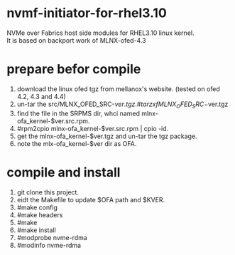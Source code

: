 # nvmf-initiator-for-rhel3.10

NVMe over Fabrics host side modules for RHEL3.10 linux kernel.  
It is based on backport work of MLNX-ofed-4.3

# prepare befor compile

1. download the linux ofed tgz from mellanox's website. (tested on ofed 4.2, 4.3 and 4.4)  
2. un-tar the src/MLNX_OFED_SRC-$ver.tgz. \#tar zxf MLNX_OFED_SRC-$ver.tgz  
3. find the file in the SRPMS dir, whci named mlnx-ofa_kernel-$ver.src.rpm.  
4. \#rpm2cpio mlnx-ofa_kernel-$ver.src.rpm | cpio -id.  
5. get the mlnx-ofa_kernel-$ver.tgz and un-tar the tgz package.  
6. note the mlx-ofa_kernel-$ver dir as OFA.

# compile and install

1. git clone this project.  
2. eidt the Makefile to update $OFA path and $KVER.  
3. \#make config  
4. \#make headers  
5. \#make  
6. \#make install  
7. \#modprobe nvme-rdma  
8. \#modinfo nvme-rdma  

